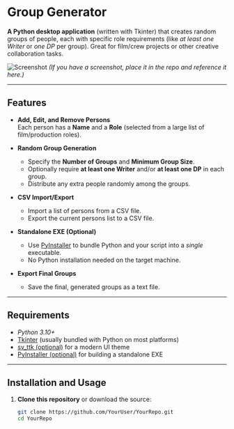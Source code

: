 # Group Generator

**A Python desktop application** (written with Tkinter) that creates random groups of people, each with specific role requirements (like *at least one Writer* or *one DP* per group). Great for film/crew projects or other creative collaboration tasks.

![Screenshot](./screenshot.png)
*(If you have a screenshot, place it in the repo and reference it here.)*

---

## Features

- **Add, Edit, and Remove Persons**  
  Each person has a **Name** and a **Role** (selected from a large list of film/production roles).

- **Random Group Generation**  
  - Specify the **Number of Groups** and **Minimum Group Size**.
  - Optionally require **at least one Writer** and/or **at least one DP** in each group.
  - Distribute any extra people randomly among the groups.

- **CSV Import/Export**  
  - Import a list of persons from a CSV file.
  - Export the current persons list to a CSV file.

- **Standalone EXE (Optional)**  
  - Use [PyInstaller](https://pyinstaller.org/) to bundle Python and your script into a *single* executable.
  - No Python installation needed on the target machine.

- **Export Final Groups**  
  - Save the final, generated groups as a text file.

---

## Requirements

- *Python 3.10+*  
- [Tkinter](https://docs.python.org/3/library/tkinter.html) (usually bundled with Python on most platforms)  
- [sv_ttk (optional)](https://github.com/rdbende/Sun-Valley-ttk-theme) for a modern UI theme  
- [PyInstaller (optional)](https://pypi.org/project/PyInstaller/) for building a standalone EXE  

---

## Installation and Usage

1. **Clone this repository** or download the source:

   ```bash
   git clone https://github.com/YourUser/YourRepo.git
   cd YourRepo

